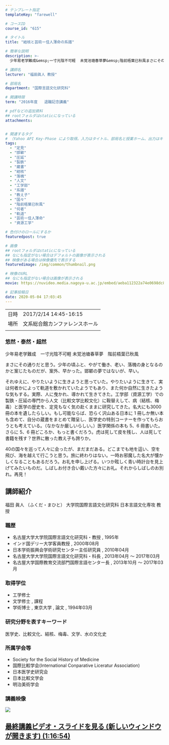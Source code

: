 ```yaml
---
# テンプレート指定
templateKey: "farewell"

# コースID
course_id: "615"

# タイトル
title: "結核と芸術ー佳人薄命の系譜"

# 簡単な説明
description: >-
  少年易老学難成&emsp;一寸光陰不可軽  未覚池塘春草夢&emsp;階前梧葉已秋風まさにその通りだと思う。少年の頃ふと、やがて働き、老い、落魄の身となるのかと案じたものだが、案外、早かった。邯鄲の夢ではないが、早い。それゆえに、やりたいように生きようと思っていた。やりたいように生きて、実は何者かによって軌道を敷かれていたようでもあり、また何か自然に生きたような気もする。実際、人に曳 ....

# 講師名
lecturer: "福田眞人 教授"

# 部局名
department: "国際言語文化研究科"

# 開講時限
term: "2016年度	退職記念講義"

# pdfなどの追加資料
## rootフォルダはstaticになっている
attachments:


# 関連するタグ
# （Yahoo API Key-Phase により取得。入力はタイトル、部局名と授業ホーム、出力はキーフレーズ（tags））
tags:
  - "定見"
  - "邯鄲"
  - "圧延"
  - "製鉄"
  - "蔵書"
  - "結核"
  - "落魄"
  - "人文"
  - "工学部"
  - "系譜"
  - "教え子"
  - "国々"
  - "階前梧葉已秋風"
  - "何者"
  - "軌道"
  - "芸術ー佳人薄命"
  - "資源工学"

# 色付けのロールにするか
featuredpost: true

# 画像
## rootフォルダはstaticになっている
## なにも指定がない場合はデフォルトの画像が表示される
## 映像がある場合は映像優先で表示する
featuredimage: /img/common/thumbnail.png

# 映像のURL
## なにも指定がない場合は画像が表示される
movie: https://nuvideo.media.nagoya-u.ac.jp/embed/aeba112322a74e0698dc86c556cba371e79878bb

# 記事投稿日
date: 2020-05-04 17:03:45
---
```


|   |   |
|---|---|
| 日時 | 2017/2/14  14:45-16:15 |
| 場所 | 文系総合館カンファレンスホール |
|   |   |


### 悠然・泰然・超然

少年易老学難成&emsp;一寸光陰不可軽
未覚池塘春草夢&emsp;階前梧葉已秋風

まさにその通りだと思う。少年の頃ふと、やがて働き、老い、落魄の身となるのかと案じたものだが、案外、早かった。邯鄲の夢ではないが、早い。

それゆえに、やりたいように生きようと思っていた。やりたいように生きて、実は何者かによって軌道を敷かれていたようでもあり、また何か自然に生きたような気もする。実際、人に曳かれ、導かれて生きてきた。工学部（資源工学）での製鉄・圧延の専門から人文（比較文学比較文化）に鞍替えして、病（結核、梅毒）と医学の歴史を、定見もなく気の赴くままに研究してきた。名大にも3000冊の本を遺したらしい。もし可能ならば、恐らく沢山ある日本に 1 冊しか無い本も含めて、自分の蔵書をまとめて贈呈し、医学史の特別コーナーを作ってもらおうとも考えている。（なかなか厳しいらしい。）医学関係の本も 5、6 冊書いた。さらに 5、6 冊どころか、もっと書くだろう。虎は死して皮を残し、人は死して書籍を残す？世界に散った教え子も誇りか。

40の国々を巡って人々に会ったが、まだまだある。どこまでも地を這い、空を飛び、海を越えて行こうと思う。旅に終わりはない。一時お邪魔した名大が懐かしくなることもあるだろう。お礼を申し上げる。いつか眩しく青い時計台を見上げてみたいものだ。しばしお付き合い戴いた方々にお礼。それからしばしのお別れ。再見！



## 講師紹介

福田 眞人 （ふくだ・まひと） 大学院国際言語文化研究科 日本言語文化専攻 教授

### 職歴

* 名古屋大学大学院国際言語文化研究科・教授 , 1995年
* インド国デリー大学客員教授 , 2000年08月
* 日本学術振興会学術研究センター主任研究員 , 2010年04月
* 名古屋大学大学院国際言語文化研究科・科長 , 2013年04月 ～ 2017年03月
* 名古屋大学国際教育交流部門国際言語センター長 , 2013年10月 ～ 2017年03月

### 取得学位

* 工学修士
* 文学修士 , 課程
* 学術博士 , 東京大学 , 論文 , 1994年03月

### 研究分野を表すキーワード

医学史、比較文化、結核、梅毒、文学、水の文化史

### 所属学会等

* Society for the Social History of Medicine
* 国際比較学会(International Conparative Liceratur Association)
* 日本医学史研究会
* 日本比較文学会
* 明治美術学会


### 講義映像


![](https://ocw.nagoya-u.jp/files/615/3544.jpg) 

[最終講義ビデオ・スライドを見る (新しいウィンドウが開きます) (1:16:54)](https://nuvideo.media.nagoya-u.ac.jp/embed/aeba112322a74e0698dc86c556cba371e79878bb)
-----
